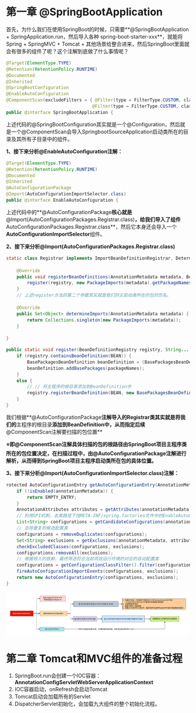 # 第一章 @SpringBootApplication

首先，为什么我们在使用SpringBoot的时候，只需要**@SpringBootApplication + SpringApplication.run，然后导入各种 spring-boot-starter-xxx**，就能将Spring + SpringMVC + Tomcat + 其他场景给整合进来，然后SpringBoot里面就会有很多的组件了呢？这个注解到底做了什么事情呢？

```java
@Target(ElementType.TYPE)
@Retention(RetentionPolicy.RUNTIME)
@Documented
@Inherited
@SpringBootConfiguration
@EnableAutoConfiguration
@ComponentScan(excludeFilters = { @Filter(type = FilterType.CUSTOM, classes = TypeExcludeFilter.class),
                                 @Filter(type = FilterType.CUSTOM, classes = AutoConfigurationExcludeFilter.class) })
public @interface SpringBootApplication {
```

上述代码的@SpringBootConfiguration其实就是一个@Configuration，然后就是一个@ComponentScan会导入SpringbootSourceApplication启动类所在的目录及其所有子目录中的组件。

**1、接下来分析@EnableAutoConfiguration注解：**

```java
@Target(ElementType.TYPE)
@Retention(RetentionPolicy.RUNTIME)
@Documented
@Inherited
@AutoConfigurationPackage
@Import(AutoConfigurationImportSelector.class)
public @interface EnableAutoConfiguration {
```

上述代码中的**@AutoConfigurationPackage**核心就是**@Import(AutoConfigurationPackages.Registrar.class)**，给我们导入了组件**AutoConfigurationPackages.Registrar.class**，然后它本身还会导入一个**AutoConfigurationImportSelector**组件。

**2、接下来分析@Import(AutoConfigurationPackages.Registrar.class)**

```java
static class Registrar implements ImportBeanDefinitionRegistrar, DeterminableImports {

    @Override
    public void registerBeanDefinitions(AnnotationMetadata metadata, BeanDefinitionRegistry registry) {
        register(registry, new PackageImports(metadata).getPackageNames().toArray(new String[0]));
    }
    // 上述register方法的第二个参数其实就是我们的主启动类所在的包的包名。

    @Override
    public Set<Object> determineImports(AnnotationMetadata metadata) {
        return Collections.singleton(new PackageImports(metadata));
    }

}
```

```java
public static void register(BeanDefinitionRegistry registry, String... packageNames) {
    if (registry.containsBeanDefinition(BEAN)) {
        BasePackagesBeanDefinition beanDefinition = (BasePackagesBeanDefinition) registry.getBeanDefinition(BEAN);
        beanDefinition.addBasePackages(packageNames); 
    }
    else {
        // // 将主程序的根目录添加到BeanDefinition中
        registry.registerBeanDefinition(BEAN, new BasePackagesBeanDefinition(packageNames));
    }
}
```

我们根据**@AutoConfigurationPackage**注解导入的Registrar类其实就是将我们的**主程序的根目录**添加到BeanDefinition中，从而指定后续**@ComponentScan注解要扫描的包位置**

**⭐即@ComponentScan注解具体扫描的包的根路径由SpringBoot项目主程序类所在的包位置决定，在扫描过程中，由@AutoConfigurationPackage注解进行解析，从而得到SpringBoot项目主程序启动类所在包的具体位置。**

**3、接下来分析@Import(AutoConfigurationImportSelector.class)注解：**

```java
rotected AutoConfigurationEntry getAutoConfigurationEntry(AnnotationMetadata annotationMetadata) {
    if (!isEnabled(annotationMetadata)) {
        return EMPTY_ENTRY;
    }
    AnnotationAttributes attributes = getAttributes(annotationMetadata);
    // 利用SPI机制，去类路径下找META-INF/spring.factories文件中的EnableAutoConfiguration对应的所有候选自动配置类
    List<String> configurations = getCandidateConfigurations(annotationMetadata, attributes);
    // 去除重复的候选配置类
    configurations = removeDuplicates(configurations);
    Set<String> exclusions = getExclusions(annotationMetadata, attributes);
    checkExcludedClasses(configurations, exclusions);
    configurations.removeAll(exclusions);
    // 根据导入的依赖，最终筛选符合当前项目运行环境的对应的自动配置类
    configurations = getConfigurationClassFilter().filter(configurations);
    fireAutoConfigurationImportEvents(configurations, exclusions);
    return new AutoConfigurationEntry(configurations, exclusions);
}
```

![@SpringBootApplication注解解析](IMG/SpringBoot源码分析.assets/@SpringBootApplication注解解析.png)

# 第二章 Tomcat和MVC组件的准备过程

1. SpringBoot.run会创建一个IOC容器：**AnnotationConfigServletWebServerApplicationContext**
2. IOC容器启动，onRefresh会启动Tomcat
3. Tomcat启动会加载所有的Servlet
4. DispatcherServlet初始化，会加载九大组件的整个初始化流程。